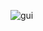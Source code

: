 ![gui](https://user-images.githubusercontent.com/55306843/94595819-494c1580-0259-11eb-87d7-beecb2690bc5.png)

